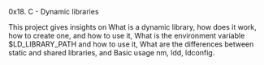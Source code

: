 0x18. C - Dynamic libraries

This project gives insights on What is a dynamic library, how does it work, how to create one, and how to use it, What is the environment variable $LD_LIBRARY_PATH and how to use it, What are the differences between static and shared libraries, and Basic usage nm, ldd, ldconfig.
